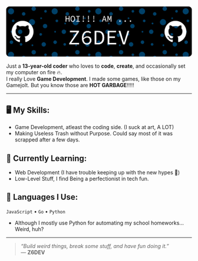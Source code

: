 ![Header](./github-header-banner.png)

Just a **13-year-old coder** who loves to **code**, **create**, and occasionally set my computer on fire 🔥.   
I really Love **Game Development**. I made some games, like those on my Gamejolt. But you know those are **HOT GARBAGE**!!!!!  

---

## 🖥 My Skills:
- Game Development, atleast the coding side. (I suck at art, A LOT)
- Making Useless Trash without Purpose. Could say most of it was scrapped after a few days.

## 🌱 Currently Learning:
- Web Development (I have trouble keeping up with the new hypes 🐌)
- Low-Level Stuff, I find Being a perfectionist in tech fun.

## 🤖 Languages I Use:
`JavaScript` • `Go` • `Python`
 - Although I mostly use Python for automating my school homeworks... Weird, huh?

---

> _“Build weird things, break some stuff, and have fun doing it.”_  
— **Z6DEV**


